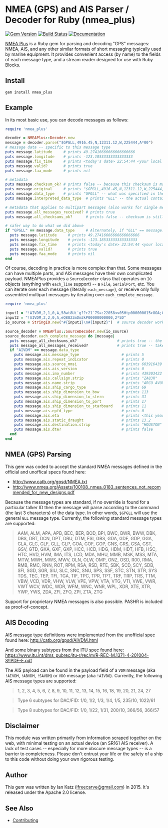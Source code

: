 # NMEA (GPS) and AIS Parser / Decoder for Ruby (nmea_plus)

[![Gem Version](https://badge.fury.io/rb/nmea_plus.svg)](https://rubygems.org/gems/nmea_plus)
[![Build Status](https://travis-ci.org/ifreecarve/nmea_plus.svg)](https://travis-ci.org/ifreecarve/nmea_plus)
[![Documentation](http://img.shields.io/badge/docs-rdoc.info-blue.svg)](http://www.rubydoc.info/gems/nmea_plus/1.0.19)

[NMEA Plus](https://github.com/ifreecarve/nmea_plus) is a Ruby gem for parsing and decoding "GPS" messages: NMEA, AIS, and any other similar formats of short messaging typically used by marine equipment.  It provides convenient access (by name) to the fields of each message type, and a stream reader designed for use with Ruby Blocks.


## Install

`gem install nmea_plus`

## Example

In its most basic use, you can decode messages as follows:

```ruby
require 'nmea_plus'

decoder = NMEAPlus::Decoder.new
message = decoder.parse("$GPGLL,4916.45,N,12311.12,W,225444,A*00")
# message data -- specific to this message type
puts message.latitude     # prints 49.27416666666666666666
puts message.longitude    # prints -123.18533333333333333
puts message.fix_time     # prints <today's date> 22:54:44 <your local time zone offset>
puts message.valid?       # prints true
puts message.faa_mode     # prints nil

# metadata
puts message.checksum_ok? # prints false -- because this checksum is made up
puts message.original     # prints "$GPGLL,4916.45,N,12311.12,W,225444,A*00"
puts message.data_type    # prints "GPGLL" -- what was specified in the message
puts message.interpreted_data_type  # prints "GLL" -- the actual container used

# metadata that applies to multipart messages (also works for single messages)
puts message.all_messages_received? # prints true
puts message.all_checksums_ok?      # prints false -- checksum is still made up

# safer way to do what we did above
if "GPGLL" == message.data_type     # Alternately, if "GLL" == message.interpreted_data_type
  puts message.latitude     # prints 49.27416666666666666666
  puts message.longitude    # prints -123.18533333333333333
  puts message.fix_time     # prints <today's date> 22:54:44 <your local time zone offset>
  puts message.valid?       # prints true
  puts message.faa_mode     # prints nil
end
```


Of course, decoding in practice is more complex than that.  Some messages can have multiple parts, and AIS messages have their own complicated payload.  NMEAPlus provides a `SourceDecoder` class that operates on `IO` objects (anything with `each_line` support) -- a `File`, `SerialPort`, etc.  You can iterate over each message (literally `each_message`), or receive only fully assembled multipart messages by iterating over `each_complete_message`.

```ruby
require 'nmea_plus'

input1 = "!AIVDM,2,1,0,A,58wt8Ui`g??r21`7S=:22058<v05Htp000000015>8OA;0sk,0*7B"
input2 = "!AIVDM,2,2,0,A,eQ8823mDm3kP00000000000,2*5D"
io_source = StringIO.new("#{input1}\n#{input2}")  # source decoder works on any IO object

source_decoder = NMEAPlus::SourceDecoder.new(io_source)
source_decoder.each_complete_message do |message|
  puts message_all_checksums_ok?                  # prints true -- the full message set has good checksums
  puts message_all_messages_received?             # prints true -- taken care of by each_complete_message
  if "AIVDM" == message.data_type
    puts message.ais.message_type                   # prints 5
    puts message.ais.repeat_indicator               # prints 0
    puts message.ais.source_mmsi                    # prints 603916439
    puts message.ais.ais_version                    # prints 0
    puts message.ais.imo_number                     # prints 439303422
    puts message.ais.callsign.strip                 # prints "ZA83R"
    puts message.ais.name.strip                     # prints "ARCO AVON"
    puts message.ais.ship_cargo_type                # prints 69
    puts message.ais.ship_dimension_to_bow          # prints 113
    puts message.ais.ship_dimension_to_stern        # prints 31
    puts message.ais.ship_dimension_to_port         # prints 17
    puts message.ais.ship_dimension_to_starboard    # prints 11
    puts message.ais.epfd_type                      # prints 0
    puts message.ais.eta                            # prints <this year>-03-23 19:45:00 <your local time zone offset>
    puts message.ais.static_draught                 # prints 13.2
    puts message.ais.destination.strip              # prints "HOUSTON"
    puts message.ais.dte?                           # prints false
  end
end

```

## NMEA (GPS) Parsing

This gem was coded to accept the standard NMEA messages defined in the official and unoffical specs found here:

* http://www.catb.org/gpsd/NMEA.txt
* http://www.nmea.org/Assets/100108_nmea_0183_sentences_not_recommended_for_new_designs.pdf

Because the message types are standard, if no override is found for a particular talker ID then the message will parse according to the command (the last 3 characters) of the data type.  In other words, `$GPGLL` will use the general `GLL` message type.  Currently, the following standard message types are supported:

> AAM, ALM, APA, APB,
> BEC, BER, BOD, BPI, BWC, BWR, BWW,
> DBK, DBS, DBT, DCN, DPT, DRU, DTM,
> FSI,
> GBS, GDA, GDF, GDP, GGA, GLA, GLC, GLF, GLL, GLP, GOA, GOF, GOP, GNS, GRS, GSA, GST, GSV, GTD, GXA, GXF, GXP,
> HCC, HCD, HDG, HDM, HDT, HFB, HSC, HTC, HVD, HVM,
> IMA, ITS,
> LCD,
> MDA, MHU, MMB, MSK, MSS, MTA, MTW, MWH, MWS, MWV,
> OLN, OLW, OMP, ONZ, OSD,
> R00, RMA, RMB, RMC, RNN, ROT, RPM, RSA, RSD, RTE,
> SBK, SCD, SCY, SDB, SFI, SGD, SGR, SIU, SLC, SNC, SNU, SPS, SSF, STC, STN, STR, SYS
> TDS, TEC, TEP, TFI, TGA, TIF, TPC, TPR, TPT, TRF, TRP, TRS, TTM,
> VBW, VCD, VDR, VHW, VLW, VPE, VPW, VTA, VTG, VTI, VWE, VWR, VWT
> WCV, WDC, WDR, WFM, WNC, WNR, WPL,
> XDR, XTE, XTR,
> YWP, YWS,
> ZDA, ZFI, ZFO, ZPI, ZTA, ZTG

Support for proprietary NMEA messages is also possible.  PASHR is included as proof-of-concept.


## AIS Decoding

AIS message type definitions were implemented from the unofficial spec found here:
http://catb.org/gpsd/AIVDM.html

And some binary subtypes from the ITU spec found here:
https://www.itu.int/dms_pubrec/itu-r/rec/m/R-REC-M.1371-4-201004-S!!PDF-E.pdf

The AIS payload can be found in the payload field of a `VDM` message (aka `!AIVDM`, `!ABVDM`, `!SAVDM`) or `VDO` message (aka `!AIVDO`).  Currently, the following AIS message types are supported:

> 1, 2, 3, 4, 5, 6, 7, 8, 9, 10, 11, 12, 13, 14, 15, 16, 18, 19, 20, 21, 24, 27

> Type 6 subtypes for DAC/FID: 1/0, 1/2, 1/3, 1/4, 1/5, 235/10, 1022/61

> Type 8 subtypes for DAC/FID: 1/0, 1/22, 1/31, 200/10, 366/56, 366/57


## Disclaimer

This module was written primarily from information scraped together on the web, with minimal testing on an actual device (an SR161 AIS receiver).  A lack of test cases -- especially for more obscure message types -- is a barrier to completeness.  Please don't entrust your life or the safety of a ship to this code without doing your own rigorous testing.


## Author

This gem was written by Ian Katz (ifreecarve@gmail.com) in 2015.  It's released under the Apache 2.0 license.


## See Also

* [Contributing](CONTRIBUTING.md)
